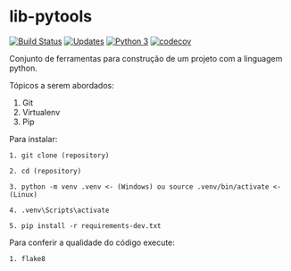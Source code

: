 # lib-pytools

[![Build Status](https://travis-ci.com/deivisonsilva-dev/lib-pytools.svg?branch=main)](https://travis-ci.com/deivisonsilva-dev/lib-pytools)
[![Updates](https://pyup.io/repos/github/deivisonsilva-dev/lib-pytools/shield.svg)](https://pyup.io/repos/github/deivisonsilva-dev/lib-pytools/)
[![Python 3](https://pyup.io/repos/github/deivisonsilva-dev/lib-pytools/python-3-shield.svg)](https://pyup.io/repos/github/deivisonsilva-dev/lib-pytools/)
[![codecov](https://codecov.io/gh/deivisonsilva-dev/lib-pytools/branch/main/graph/badge.svg?token=WFL2NV8FUN)](https://codecov.io/gh/deivisonsilva-dev/lib-pytools)

Conjunto de ferramentas para construção de um projeto com a linguagem python.

Tópicos a serem abordados:

1. Git
2. Virtualenv
3. Pip

Para instalar:

```console
1. git clone (repository)

2. cd (repository)

3. python -m venv .venv <- (Windows) ou source .venv/bin/activate <- (Linux)

4. .venv\Scripts\activate

5. pip install -r requirements-dev.txt
```

Para conferir a qualidade do código execute:

```console
1. flake8
```